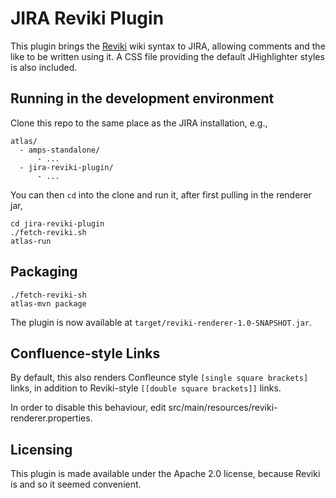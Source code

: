 # JIRA Reviki Plugin

This plugin brings the [Reviki][reviki] wiki syntax to JIRA, allowing
comments and the like to be written using it. A CSS file providing the
default JHighlighter styles is also included.

## Running in the development environment

Clone this repo to the same place as the JIRA installation, e.g.,

    atlas/
      - amps-standalone/
          - ...
      - jira-reviki-plugin/
          - ...

You can then `cd` into the clone and run it, after first pulling in
the renderer jar,

    cd jira-reviki-plugin
    ./fetch-reviki.sh
    atlas-run

## Packaging

    ./fetch-reviki-sh
    atlas-mvn package

The plugin is now available at `target/reviki-renderer-1.0-SNAPSHOT.jar`.

## Confluence-style Links

By default, this also renders Confleunce style
`[single square brackets]` links, in addition to Reviki-style
`[[double square brackets]]` links.

In order to disable this behaviour, edit
src/main/resources/reviki-renderer.properties.

## Licensing

This plugin is made available under the Apache 2.0 license, because
Reviki is and so it seemed convenient.

[reviki]: https://github.com/CoreFiling/reviki/
